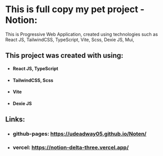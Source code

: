 # This is full copy my pet project - Notion:

This is Progressive Web Application, created using technologies such as React JS, TailwindCSS, TypeScript, Vite, Scss, Dexie JS, Mui,

## This project was created with using:

- #### React JS, TypeScript
- #### TailwindCSS, Scss
- #### Vite
- #### Dexie JS

## Links:

- ### github-pages: https://udeadway05.github.io/Noten/
- ### vercel: https://notion-delta-three.vercel.app/
